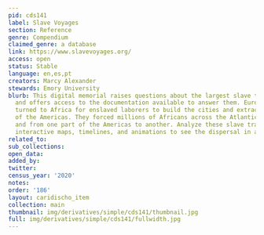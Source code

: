 ```yaml
---
pid: cds141
label: Slave Voyages
section: Reference
genre: Compendium
claimed_genre: a database
link: https://www.slavevoyages.org/
access: open
status: Stable
language: en,es,pt
creators: Marcy Alexander
stewards: Emory University
blurb: This digital memorial raises questions about the largest slave trades in history
  and offers access to the documentation available to answer them. European colonizers
  turned to Africa for enslaved laborers to build the cities and extract the resources
  of the Americas. They forced millions of Africans across the Atlantic to the Americas,
  and from one part of the Americas to another. Analyze these slave trades and view
  interactive maps, timelines, and animations to see the dispersal in action.
related_to:
sub_collections:
open_data:
added_by:
twitter:
census_year: '2020'
notes:
order: '186'
layout: caridischo_item
collection: main
thumbnail: img/derivatives/simple/cds141/thumbnail.jpg
full: img/derivatives/simple/cds141/fullwidth.jpg
---
```


